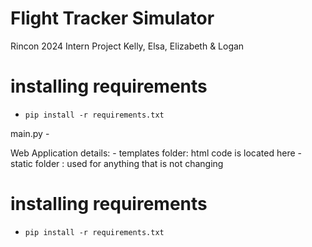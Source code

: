 # Flight Tracker Simulator
Rincon 2024 Intern Project
Kelly, Elsa, Elizabeth & Logan

# installing requirements

* `pip install -r requirements.txt`










main.py
    - 


Web Application details:
    - templates folder: html code is located here
    - static folder : used for anything that is not changing


# installing requirements

* `pip install -r requirements.txt`